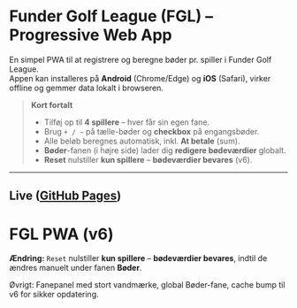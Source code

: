 # Funder Golf League (FGL) – Progressive Web App

En simpel PWA til at registrere og beregne bøder pr. spiller i Funder Golf League.  
Appen kan installeres på **Android** (Chrome/Edge) og **iOS** (Safari), virker offline og gemmer data lokalt i browseren.

> **Kort fortalt**
> - Tilføj op til **4 spillere** – hver får sin egen fane.
> - Brug `+ / −` på tælle-bøder og **checkbox** på engangsbøder.
> - Alle beløb beregnes automatisk, inkl. **At betale** (sum).
> - **Bøder**-fanen (i højre side) lader dig **redigere bødeværdier** globalt.
> - **Reset** nulstiller **kun spillere** – **bødeværdier bevares** (v6).

---

## Live ([GitHub Pages](https://olerask84.github.io/FGL_App/))



# FGL PWA (v6)

**Ændring:** `Reset` nulstiller **kun spillere** – **bødeværdier bevares**, indtil de ændres manuelt under fanen **Bøder**.

Øvrigt: Fanepanel med stort vandmærke, global Bøder-fane, cache bump til v6 for sikker opdatering.
